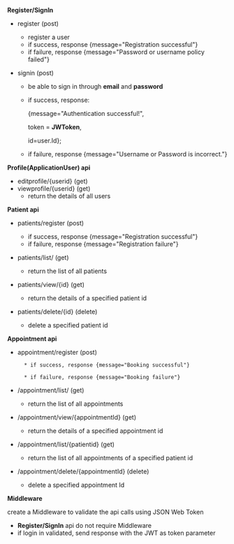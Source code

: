 **Register/SignIn**

* register (post)
  * register a user
  * if success, response {message="Registration successful"}
  * if failure, response {message="Password or username policy failed"}

* signin (post)

  * be able to sign in through **email** and **password**

  * if success, response: 

    {message="Authentication successful!",

    

    token = **JWToken**,

    id=user.Id};

  * if failure, response {message="Username or Password is incorrect."}

**Profile(ApplicationUser) api**

* editprofile/{userid} (get)
* viewprofile/{userid} (get)
  * return the details of all users

**Patient api**

* patients/register (post)
  * if success, response {message="Registration successful"}
  * if failure, response {message="Registration failure"}

* patients/list/ (get)
  * return the list of all patients 
* patients/view/{id} (get)
  * return the details of a specified patient id
* patients/delete/{id} (delete)
  * delete a specified patient id

**Appointment api**

* appointment/register (post)

  		* if success, response {message="Booking successful"}
	
  		* if failure, response {message="Booking failure"}

* /appointment/list/ (get)

  * return the list of all appointments

* /appointment/view/{appointmentId} (get)

  * return the details of a specified appointment id

* /appointment/list/{patientid} (get)

  * return the list of all appointments of a specified patient id

* /appointment/delete/{appointmentId} (delete)

  * delete a specified appointment Id

**Middleware**

create a Middleware to validate the api calls using JSON Web Token

* **Register/SignIn** api do not require Middleware
* if login in validated, send response with the JWT as token parameter